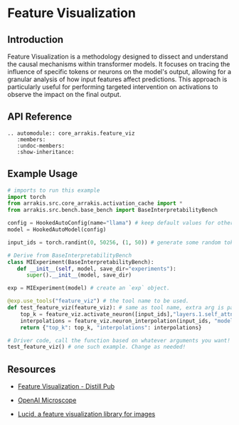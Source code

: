 # Feature Visualization

## Introduction

Feature Visualization is a methodology designed to dissect and understand the causal mechanisms within transformer models. It focuses on tracing the influence of specific tokens or neurons on the model's output, allowing for a granular analysis of how input features affect predictions. This approach is particularly useful for performing targeted intervention on activations to observe the impact on the final output.

## API Reference

```{eval-rst}  
.. automodule:: core_arrakis.feature_viz
   :members:
   :undoc-members:
   :show-inheritance:
```

## Example Usage

```python
# imports to run this example
import torch
from arrakis.src.core_arrakis.activation_cache import *
from arrakis.src.bench.base_bench import BaseInterpretabilityBench

config = HookedAutoConfig(name="llama") # keep default values for other args
model = HookedAutoModel(config)

input_ids = torch.randint(0, 50256, (1, 50)) # generate some random tokens(replace with your ids)

# Derive from BaseInterpretabilityBench
class MIExperiment(BaseInterpretabilityBench):
   def __init__(self, model, save_dir="experiments"):
      super().__init__(model, save_dir)

exp = MIExperiment(model) # create an `exp` object.

@exp.use_tools("feature_viz") # the tool name to be used.
def test_feature_viz(feature_viz): # same as tool name, extra arg is passed.
    top_k = feature_viz.activate_neuron([input_ids],"layers.1.self_attn.q_proj.hook_result_pre", 0, top_k=10)
    interpolations = feature_viz.neuron_interpolation(input_ids, "model.layers.1", 0, 1, num_interpolations=10, max_new_tokens=10)
    return {"top_k": top_k, "interpolations": interpolations}

# Driver code, call the function based on whatever arguments you want!
test_feature_viz() # one such example. Change as needed!
```

## Resources

- [Feature Visualization - Distill Pub](https://distill.pub/2017/feature-visualization/)

- [OpenAI Microscope](https://microscope.openai.com/models)

- [Lucid, a feature visualization library for images](https://github.com/tensorflow/lucid/)